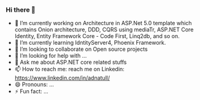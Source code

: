 ### Hi there 👋


- 🔭 I’m currently working on Architecture in ASP.Net 5.0 template which contains  Onion architecture, DDD, CQRS using mediaTr, ASP.NET Core Identity, Entity Framework Core - Code First, Linq2db, and so on.
- 🌱 I’m currently learning IdntityServer4, Phoenix Framework.
- 👯 I’m looking to collaborate on Open source projects
- 🤔 I’m looking for help with ...
- 💬 Ask me about ASP.NET core related stuffs
- 📫 How to reach me: reach me on Linkedin: https://www.linkedin.com/in/adnatull/
- 😄 Pronouns: ...
- ⚡ Fun fact: ...

